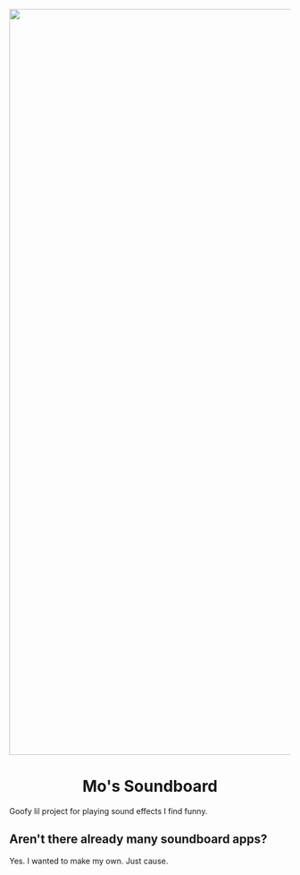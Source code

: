 <p align="center">
    <img width="1334" src="https://github.com/Mohammed532/Mo-s-Soundboard/blob/main/README.png" alt="Mo's Soundboard Logo">
</p>

<h1 align="center">Mo's Soundboard</h1>

Goofy lil project for playing sound effects I find funny.

## Aren't there already many soundboard apps?

Yes. I wanted to make my own. Just cause.
